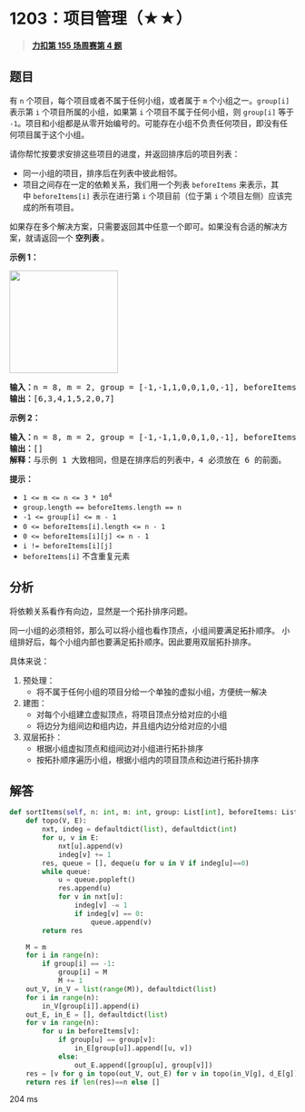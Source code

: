 # 1203：项目管理（★★）


> <u>**[力扣第 155 场周赛第 4 题](https://leetcode.cn/problems/sort-items-by-groups-respecting-dependencies/)**</u>

## 题目

<p>有 <code>n</code> 个项目，每个项目或者不属于任何小组，或者属于 <code>m</code> 个小组之一。<code>group[i]</code> 表示第 <code>i</code> 个项目所属的小组，如果第 <code>i</code> 个项目不属于任何小组，则 <code>group[i]</code> 等于 <code>-1</code>。项目和小组都是从零开始编号的。可能存在小组不负责任何项目，即没有任何项目属于这个小组。</p>

<p>请你帮忙按要求安排这些项目的进度，并返回排序后的项目列表：</p>

<ul>
<li>同一小组的项目，排序后在列表中彼此相邻。</li>
<li>项目之间存在一定的依赖关系，我们用一个列表 <code>beforeItems</code> 来表示，其中 <code>beforeItems[i]</code> 表示在进行第 <code>i</code> 个项目前（位于第 <code>i</code> 个项目左侧）应该完成的所有项目。</li>
</ul>

<p>如果存在多个解决方案，只需要返回其中任意一个即可。如果没有合适的解决方案，就请返回一个 <strong>空列表 </strong>。</p>



<p><strong>示例 1：</strong></p>

<p><strong><img alt="" src="https://assets.leetcode-cn.com/aliyun-lc-upload/uploads/2019/09/22/1359_ex1.png" style="height: 181px; width: 191px;" /></strong></p>

<pre>
<strong>输入：</strong>n = 8, m = 2, group = [-1,-1,1,0,0,1,0,-1], beforeItems = [[],[6],[5],[6],[3,6],[],[],[]]
<strong>输出：</strong>[6,3,4,1,5,2,0,7]
</pre>

<p><strong>示例 2：</strong></p>

<pre>
<strong>输入：</strong>n = 8, m = 2, group = [-1,-1,1,0,0,1,0,-1], beforeItems = [[],[6],[5],[6],[3],[],[4],[]]
<strong>输出：</strong>[]
<strong>解释：</strong>与示例 1 大致相同，但是在排序后的列表中，4 必须放在 6 的前面。
</pre>



<p><strong>提示：</strong></p>

<ul>
<li><code>1 <= m <= n <= 3 * 10<sup>4</sup></code></li>
<li><code>group.length == beforeItems.length == n</code></li>
<li><code>-1 <= group[i] <= m - 1</code></li>
<li><code>0 <= beforeItems[i].length <= n - 1</code></li>
<li><code>0 <= beforeItems[i][j] <= n - 1</code></li>
<li><code>i != beforeItems[i][j]</code></li>
<li><code>beforeItems[i]</code> 不含重复元素</li>
</ul>


## 分析

将依赖关系看作有向边，显然是一个拓扑排序问题。

同一小组的必须相邻，那么可以将小组也看作顶点，小组间要满足拓扑顺序。
小组排好后，每个小组内部也要满足拓扑顺序。因此要用双层拓扑排序。

具体来说：
1. 预处理：
    - 将不属于任何小组的项目分给一个单独的虚拟小组，方便统一解决
2. 建图：
    - 对每个小组建立虚拟顶点，将项目顶点分给对应的小组
    - 将边分为组间边和组内边，并且组内边分给对应的小组
3. 双层拓扑：
    - 根据小组虚拟顶点和组间边对小组进行拓扑排序
    - 按拓扑顺序遍历小组，根据小组内的项目顶点和边进行拓扑排序

## 解答

```python
def sortItems(self, n: int, m: int, group: List[int], beforeItems: List[List[int]]) -> List[int]:
    def topo(V, E):
        nxt, indeg = defaultdict(list), defaultdict(int)
        for u, v in E:
            nxt[u].append(v)
            indeg[v] += 1
        res, queue = [], deque(u for u in V if indeg[u]==0)
        while queue:
            u = queue.popleft()
            res.append(u)
            for v in nxt[u]:
                indeg[v] -= 1
                if indeg[v] == 0:
                    queue.append(v)
        return res

    M = m
    for i in range(n):
        if group[i] == -1:
            group[i] = M
            M += 1
    out_V, in_V = list(range(M)), defaultdict(list)
    for i in range(n):
        in_V[group[i]].append(i)
    out_E, in_E = [], defaultdict(list)
    for v in range(n):
        for u in beforeItems[v]:
            if group[u] == group[v]:
                in_E[group[u]].append([u, v])
            else:
                out_E.append([group[u], group[v]])
    res = [v for g in topo(out_V, out_E) for v in topo(in_V[g], d_E[g])]
    return res if len(res)==n else []
```
204 ms

